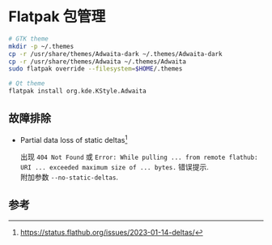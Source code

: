 # Flatpak 包管理

```sh
# GTK theme
mkdir -p ~/.themes
cp -r /usr/share/themes/Adwaita-dark ~/.themes/Adwaita-dark
cp -r /usr/share/themes/Adwaita ~/.themes/Adwaita
sudo flatpak override --filesystem=$HOME/.themes

# Qt theme
flatpak install org.kde.KStyle.Adwaita
```

## 故障排除

- Partial data loss of static deltas[^1]

    出现 `404 Not Found` 或 `Error: While pulling ... from remote flathub: URI ... exceeded maximum size of ... bytes.` 错误提示.  
    附加参数 `--no-static-deltas`.  

## 参考

[^1]: <https://status.flathub.org/issues/2023-01-14-deltas/>
